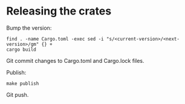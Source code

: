 # Releasing the crates

Bump the version:
```
find . -name Cargo.toml -exec sed -i "s/<current-version>/<next-version>/gm" {} +
cargo build
```

Git commit changes to Cargo.toml and Cargo.lock files.

Publish:
```
make publish
```

Git push.
